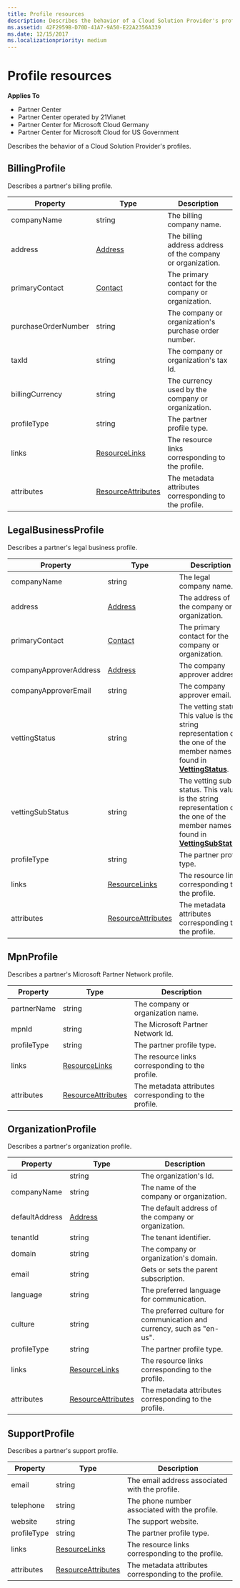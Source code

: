 ```yaml
---
title: Profile resources
description: Describes the behavior of a Cloud Solution Provider's profiles.
ms.assetid: 42F2959B-D70D-41A7-9A50-E22A2356A339
ms.date: 12/15/2017
ms.localizationpriority: medium
---
```


# Profile resources


**Applies To**

- Partner Center
- Partner Center operated by 21Vianet
- Partner Center for Microsoft Cloud Germany
- Partner Center for Microsoft Cloud for US Government

Describes the behavior of a Cloud Solution Provider's profiles.

## <span id="BillingProfile"/><span id="billingprofile"/><span id="BILLINGPROFILE"/>BillingProfile


Describes a partner's billing profile.

| Property            | Type                                                           | Description                                                 |
|---------------------|----------------------------------------------------------------|-------------------------------------------------------------|
| companyName         | string                                                         | The billing company name.                                   |
| address             | [Address](utilityauditing-resources.md.md#address)                       | The billing address address of the company or organization. |
| primaryContact      | [Contact](utilityauditing-resources.md.md#contact)                       | The primary contact for the company or organization.        |
| purchaseOrderNumber | string                                                         | The company or organization's purchase order number.        |
| taxId               | string                                                         | The company or organization's tax Id.                       |
| billingCurrency     | string                                                         | The currency used by the company or organization.           |
| profileType         | string                                                         | The partner profile type.                                   |
| links               | [ResourceLinks](utilityauditing-resources.md.md#resourcelinks)           | The resource links corresponding to the profile.            |
| attributes          | [ResourceAttributes](utilityauditing-resources.md.md#resourceattributes) | The metadata attributes corresponding to the profile.       |

 

## <span id="LegalBusinessProfile"/><span id="legalbusinessprofile"/><span id="LEGALBUSINESSPROFILE"/>LegalBusinessProfile


Describes a partner's legal business profile.

| Property               | Type                                                           | Description                                                                                                                                                          |
|------------------------|----------------------------------------------------------------|----------------------------------------------------------------------------------------------------------------------------------------------------------------------|
| companyName            | string                                                         | The legal company name.                                                                                                                                              |
| address                | [Address](utilityauditing-resources.md.md#address)                       | The address of the company or organization.                                                                                                                          |
| primaryContact         | [Contact](utilityauditing-resources.md.md#contact)                       | The primary contact for the company or organization.                                                                                                                 |
| companyApproverAddress | [Address](utilityauditing-resources.md.md#address)                       | The company approver address.                                                                                                                                        |
| companyApproverEmail   | string                                                         | The company approver email.                                                                                                                                          |
| vettingStatus          | string                                                         | The vetting status. This value is the string representation of the one of the member names found in [**VettingStatus**](https://docs.microsoft.com/dotnet/api/microsoft.store.partnercenter.models.partners.vettingstatus).           |
| vettingSubStatus       | string                                                         | The vetting sub-status. This value is the string representation of the one of the member names found in [**VettingSubStatus**](https://docs.microsoft.com/dotnet/api/microsoft.store.partnercenter.models.partners.vettingsubstatus). |
| profileType            | string                                                         | The partner profile type.                                                                                                                                            |
| links                  | [ResourceLinks](utilityauditing-resources.md.md#resourcelinks)           | The resource links corresponding to the profile.                                                                                                                     |
| attributes             | [ResourceAttributes](utilityauditing-resources.md.md#resourceattributes) | The metadata attributes corresponding to the profile.                                                                                                                |

 

## <span id="MpnProfile"/><span id="mpnprofile"/><span id="MPNPROFILE"/>MpnProfile


Describes a partner's Microsoft Partner Network profile.

| Property    | Type                                                           | Description                                           |
|-------------|----------------------------------------------------------------|-------------------------------------------------------|
| partnerName | string                                                         | The company or organization name.                     |
| mpnId       | string                                                         | The Microsoft Partner Network Id.                     |
| profileType | string                                                         | The partner profile type.                             |
| links       | [ResourceLinks](utilityauditing-resources.md.md#resourcelinks)           | The resource links corresponding to the profile.      |
| attributes  | [ResourceAttributes](utilityauditing-resources.md.md#resourceattributes) | The metadata attributes corresponding to the profile. |

 

## <span id="OrganizationProfile"/><span id="organizationprofile"/><span id="ORGANIZATIONPROFILE"/>OrganizationProfile


Describes a partner's organization profile.

| Property       | Type                                                           | Description                                                            |
|----------------|----------------------------------------------------------------|------------------------------------------------------------------------|
| id             | string                                                         | The organization's Id.                                                 |
| companyName    | string                                                         | The name of the company or organization.                               |
| defaultAddress | [Address](utilityauditing-resources.md.md#address)                       | The default address of the company or organization.                    |
| tenantId       | string                                                         | The tenant identifier.                                                 |
| domain         | string                                                         | The company or organization's domain.                                  |
| email          | string                                                         | Gets or sets the parent subscription.                                  |
| language       | string                                                         | The preferred language for communication.                              |
| culture        | string                                                         | The preferred culture for communication and currency, such as "en-us". |
| profileType    | string                                                         | The partner profile type.                                              |
| links          | [ResourceLinks](utilityauditing-resources.md.md#resourcelinks)           | The resource links corresponding to the profile.                       |
| attributes     | [ResourceAttributes](utilityauditing-resources.md.md#resourceattributes) | The metadata attributes corresponding to the profile.                  |

 

## <span id="SupportProfile"/><span id="supportprofile"/><span id="SUPPORTPROFILE"/>SupportProfile


Describes a partner's support profile.

| Property    | Type                                                           | Description                                           |
|-------------|----------------------------------------------------------------|-------------------------------------------------------|
| email       | string                                                         | The email address associated with the profile.        |
| telephone   | string                                                         | The phone number associated with the profile.         |
| website     | string                                                         | The support website.                                  |
| profileType | string                                                         | The partner profile type.                             |
| links       | [ResourceLinks](utilityauditing-resources.md.md#resourcelinks)           | The resource links corresponding to the profile.      |
| attributes  | [ResourceAttributes](utilityauditing-resources.md.md#resourceattributes) | The metadata attributes corresponding to the profile. |

 

 

 




